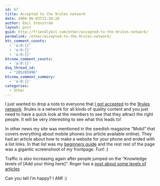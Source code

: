 ```yaml
---
id: 67
title: Accepted to the 9rules network
date: 2006-06-03T22:50:28
author: Emil Stenström
layout: post
guid: http://friendlybit.com/other/accepted-to-the-9rules-network/
permalink: /other/accepted-to-the-9rules-network/
btc_comment_counts:
  - 'a:0:{}'
  - 'a:0:{}'
  - 'a:0:{}'
btcnew_comment_counts:
  - 'a:0:{}'
dsq_thread_id:
  - "205285996"
btcnew_comment_summary:
  - 'a:0:{}'
categories:
  - Other
---
```

I just wanted to drop a note to everyone that [I got accepted](http://9rules.com/blog/2006/06/round-4-list/) to the [9rules network](http://9rules.com). 9rules is a network for all kinds of quality content and you just need to have a quick look at the members to see that they attract the right people. It will be very interesting to see what this leads to!

In other news my site was mentioned in the swedish magazine &#8220;Mobil&#8221; that covers everything about mobile phones (no article available online). They had an article about how to make a website for your phone and ended with a list links. In that list was my [beginners guide](http://friendlybit.com/css/beginners-guide-to-css-and-standards/) and the rest rest of the page was a gigantic screenshoot of my frontpage. Fun! :)

Traffic is also increasing again after people jumped on the &#8220;Knowledge levels of [Add your thing here]&#8221;. Roger has a [post about some levels of articles](http://www.456bereastreet.com/archive/200606/web_knowledge_levels/)

Can you tell I&#8217;m happy? I AM! :)
